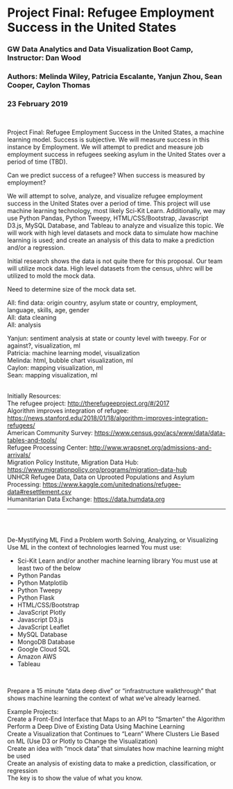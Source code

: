 # Project Final: Refugee Employment Success in the United States

### GW Data Analytics and Data Visualization Boot Camp, Instructor: Dan Wood
### Authors: Melinda Wiley, Patricia Escalante, Yanjun Zhou, Sean Cooper, Caylon Thomas
### 23 February 2019
<br>




Project Final: Refugee Employment Success in the United States, a machine learning model. Success is subjective. We will measure success in this instance by Employment. We will attempt to predict and measure job employment success in refugees seeking asylum in the United States over a period of time (TBD). <br>

Can we predict success of a refugee? When success is measured by employment? <br>

We will attempt to solve, analyze, and visualize refugee employment success in the United States over a period of time. This project will use machine learning technology, most likely Sci-Kit Learn. Additionally, we may use Python Pandas, Python Tweepy, HTML/CSS/Bootstrap, Javascript D3.js, MySQL Database, and Tableau to analyze and visualize this topic. We will work with high level datasets and mock data to simulate how machine learning is used; and create an analysis of this data to make a prediction and/or a regression. <br>

Initial research shows the data is not quite there for this proposal. Our team will utilize mock data. High level datasets from the census, uhhrc will be utilized to mold the mock data.<br>

Need to determine size of the mock data set. <br>

All: find data: origin country, asylum state or country, employment, language, skills, age, gender<br>
All: data cleaning<br>
All: analysis<br>

Yanjun: sentiment analysis at state or county level with tweepy. For or against?, visualization, ml<br>
Patricia: machine learning model, visualization<br>
Melinda: html, bubble chart visualization, ml<br>
Caylon: mapping visualization, ml<br>
Sean: mapping visualization, ml<br><br>

Initially Resources:  <br>
The refugee project: http://therefugeeproject.org/#/2017 <br>
Algorithm improves integration of refugee: https://news.stanford.edu/2018/01/18/algorithm-improves-integration-refugees/ <br>
American Community Survey: https://www.census.gov/acs/www/data/data-tables-and-tools/ <br>
Refugee Processing Center: http://www.wrapsnet.org/admissions-and-arrivals/<br>
Migration Policy Institute, Migration Data Hub: https://www.migrationpolicy.org/programs/migration-data-hub <br>
UNHCR Refugee Data, Data on Uprooted Populations and Asylum Processing: https://www.kaggle.com/unitednations/refugee-data#resettlement.csv <br>
Humanitarian Data Exchange: https://data.humdata.org <br>


_____________________________________________________________________________________________________________________
<br><br>

De-Mystifying ML
Find a Problem worth Solving, Analyzing, or Visualizing
Use ML in the context of technologies learned
You must use:
* Sci-Kit Learn and/or another machine learning library
You must use at least two of the below
* Python Pandas
* Python Matplotlib
* Python Tweepy
* Python Flask
* HTML/CSS/Bootstrap
* JavaScript Plotly
* Javascript D3.js
* JavaScript Leaflet
* MySQL Database
* MongoDB Database
* Google Cloud SQL
* Amazon AWS
* Tableau

<br>

Prepare a 15 minute “data deep dive” or “infrastructure walkthrough” that shows machine learning the context of what we’ve already learned.<br>

Example Projects:<br>
Create a Front-End Interface that Maps to an API to “Smarten” the Algorithm<br>
Perform a Deep Dive of Existing Data Using Machine Learning <br>
Create a Visualization that Continues to “Learn” Where Clusters Lie Based on ML (Use D3 or Plotly to Change the Visualization)<br>
Create an idea with “mock data” that simulates how machine learning might be used<br>
Create an analysis of existing data to make a prediction, classification, or regression<br>
The key is to show the value of what you know.<br>
